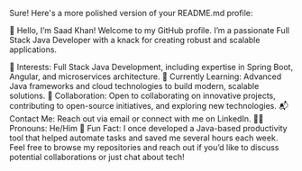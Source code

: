 
Sure! Here's a more polished version of your README.md profile:

👋 Hello, I’m Saad Khan!
Welcome to my GitHub profile. I’m a passionate Full Stack Java Developer with a knack for creating robust and scalable applications.

🌟 Interests: Full Stack Java Development, including expertise in Spring Boot, Angular, and microservices architecture.
🚀 Currently Learning: Advanced Java frameworks and cloud technologies to build modern, scalable solutions.
🤝 Collaboration: Open to collaborating on innovative projects, contributing to open-source initiatives, and exploring new technologies.
📬 Contact Me: Reach out via email or connect with me on LinkedIn.
🏳️‍🌈 Pronouns: He/Him
🎉 Fun Fact: I once developed a Java-based productivity tool that helped automate tasks and saved me several hours each week.
Feel free to browse my repositories and reach out if you’d like to discuss potential collaborations or just chat about tech!
